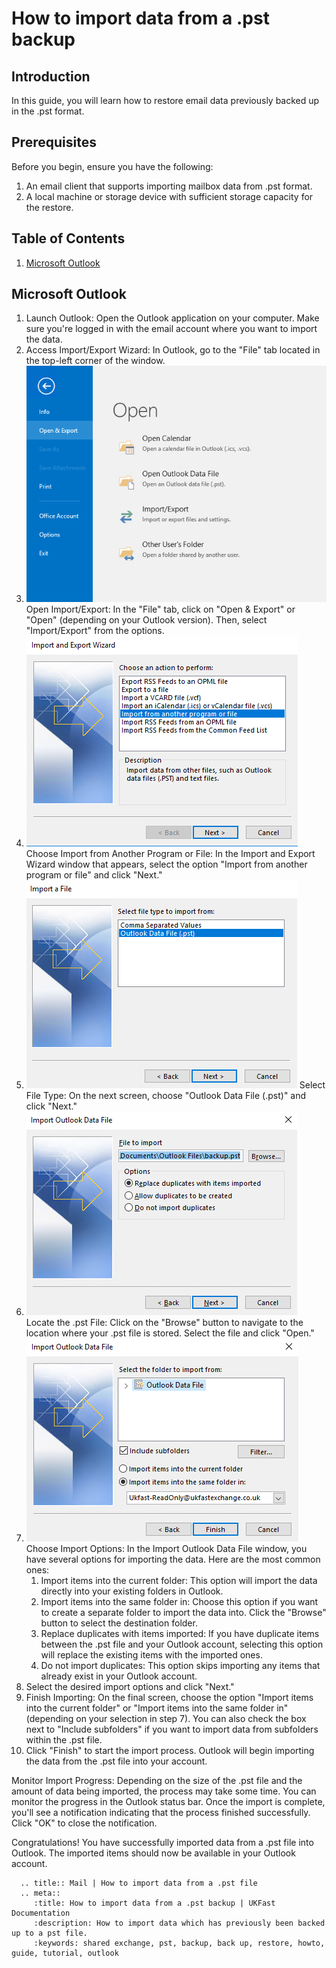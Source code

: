 # How to import data from a .pst backup

## Introduction

In this guide, you will learn how to restore email data previously backed up in the .pst format.

## Prerequisites

Before you begin, ensure you have the following:

1. An email client that supports importing mailbox data from .pst format.
2. A local machine or storage device with sufficient storage capacity for the restore.

## Table of Contents

1. [Microsoft Outlook](#microsoft-outlook)

## Microsoft Outlook

1. Launch Outlook: Open the Outlook application on your computer. Make sure you're logged in with the email account where you want to import the data.
2. Access Import/Export Wizard: In Outlook, go to the "File" tab located in the top-left corner of the window.
3. ![Open Import/Export](files/importfromspt/import-from-pst-001.png) Open Import/Export: In the "File" tab, click on "Open & Export" or "Open" (depending on your Outlook version). Then, select "Import/Export" from the options.
4. ![Choose Import from Another Program or File](files/importfromspt/import-from-pst-002.png) Choose Import from Another Program or File: In the Import and Export Wizard window that appears, select the option "Import from another program or file" and click "Next."
5. ![Select file type](files/importfromspt/import-from-pst-003.png) Select File Type: On the next screen, choose "Outlook Data File (.pst)" and click "Next."
6. ![Locate the .pst File](files/importfromspt/import-from-pst-004.png) Locate the .pst File: Click on the "Browse" button to navigate to the location where your .pst file is stored. Select the file and click "Open."
7. ![Choose Import Options](files/importfromspt/import-from-pst-005.png) Choose Import Options: In the Import Outlook Data File window, you have several options for importing the data. Here are the most common ones:
    1. Import items into the current folder: This option will import the data directly into your existing folders in Outlook.
    2. Import items into the same folder in: Choose this option if you want to create a separate folder to import the data into. Click the "Browse" button to select the destination folder.
    3. Replace duplicates with items imported: If you have duplicate items between the .pst file and your Outlook account, selecting this option will replace the existing items with the imported ones.
    4. Do not import duplicates: This option skips importing any items that already exist in your Outlook account.
8. Select the desired import options and click "Next."
9. Finish Importing: On the final screen, choose the option "Import items into the current folder" or "Import items into the same folder in" (depending on your selection in step 7). You can also check the box next to "Include subfolders" if you want to import data from subfolders within the .pst file.
10. Click "Finish" to start the import process. Outlook will begin importing the data from the .pst file into your account.

Monitor Import Progress: Depending on the size of the .pst file and the amount of data being imported, the process may take some time. You can monitor the progress in the Outlook status bar. Once the import is complete, you'll see a notification indicating that the process finished successfully. Click "OK" to close the notification.

Congratulations! You have successfully imported data from a .pst file into Outlook. The imported items should now be available in your Outlook account.

```eval_rst
  .. title:: Mail | How to import data from a .pst file
  .. meta::
     :title: How to import data from a .pst backup | UKFast Documentation
     :description: How to import data which has previously been backed up to a pst file.
     :keywords: shared exchange, pst, backup, back up, restore, howto, guide, tutorial, outlook
```
